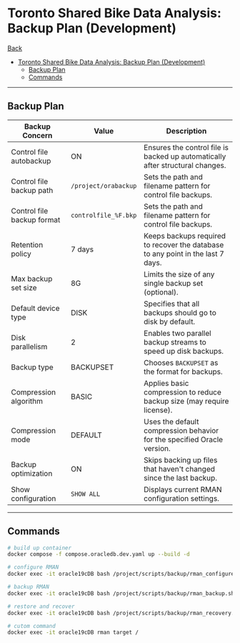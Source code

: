 # Toronto Shared Bike Data Analysis: Backup Plan (Development)

[Back](../../../../README.md)

- [Toronto Shared Bike Data Analysis: Backup Plan (Development)](#toronto-shared-bike-data-analysis-backup-plan-development)
  - [Backup Plan](#backup-plan)
  - [Commands](#commands)

---

## Backup Plan

| **Backup Concern**         | **Value**            | **Description**                                                                 |
| -------------------------- | -------------------- | ------------------------------------------------------------------------------- |
| Control file autobackup    | ON                   | Ensures the control file is backed up automatically after structural changes.   |
| Control file backup path   | `/project/orabackup` | Sets the path and filename pattern for control file backups.                    |
| Control file backup format | `controlfile_%F.bkp` | Sets the path and filename pattern for control file backups.                    |
| Retention policy           | 7 days               | Keeps backups required to recover the database to any point in the last 7 days. |
| Max backup set size        | 8G                   | Limits the size of any single backup set (optional).                            |
| Default device type        | DISK                 | Specifies that all backups should go to disk by default.                        |
| Disk parallelism           | 2                    | Enables two parallel backup streams to speed up disk backups.                   |
| Backup type                | BACKUPSET            | Chooses `BACKUPSET` as the format for backups.                                  |
| Compression algorithm      | BASIC                | Applies basic compression to reduce backup size (may require license).          |
| Compression mode           | DEFAULT              | Uses the default compression behavior for the specified Oracle version.         |
| Backup optimization        | ON                   | Skips backing up files that haven't changed since the last backup.              |
| Show configuration         | `SHOW ALL`           | Displays current RMAN configuration settings.                                   |

---

## Commands

```sh
# build up container
docker compose -f compose.oracledb.dev.yaml up --build -d

# configure RMAN
docker exec -it oracle19cDB bash /project/scripts/backup/rman_configure.sh

# backup RMAN
docker exec -it oracle19cDB bash /project/scripts/backup/rman_backup.sh

# restore and recover
docker exec -it oracle19cDB bash /project/scripts/backup/rman_recovery.sh

# cutom command
docker exec -it oracle19cDB rman target /
```
